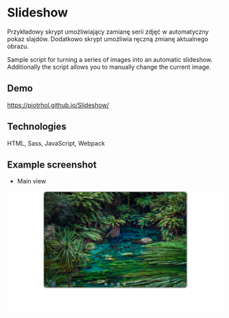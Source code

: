 # Slideshow

Przykładowy skrypt umożliwiający zamianę serii zdjęć w automatyczny pokaz slajdów. Dodatkowo skrypt umożliwia ręczną zmianę aktualnego obrazu.

Sample script for turning a series of images into an automatic slideshow. Additionally the script allows you to manually change the current image.

## Demo

https://piotrhol.github.io/Slideshow/

## Technologies

HTML, Sass, JavaScript, Webpack

## Example screenshot

- Main view

<img src="assets/screenshot1.png" />